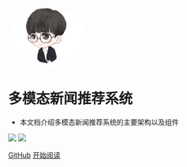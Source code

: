 <img width="160px" style="border-radius: 50%" bor src="head.jpg">

# **多模态新闻推荐系统**

- 本文档介绍多模态新闻推荐系统的主要架构以及组件   

![](https://img.shields.io/badge/MIT-newsrecsys-red.svg)
![](https://img.shields.io/badge/download-1K-brightgreen.svg)   

[GitHub](https://github.com/harrytsz/)
[开始阅读](?id=前言)